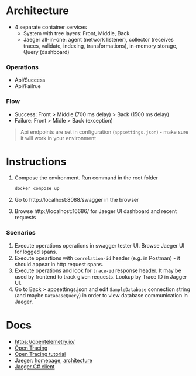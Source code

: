 # Architecture
- 4 separate container services
  - System with tree layers: Front, Middle, Back. 
  - Jaeger all-in-one: agent (network listener), collector (receives traces, validate, indexing, transformations), in-memory storage, Query (dashboard)

### Operations
* Api/Success
* Api/Failrue

### Flow
* Success: Front > Middle (700 ms delay) > Back (1500 ms delay)
* Failure: Front > Midle > Back (exception)
  
> Api endpoints are set in configuration (`appsettings.json`) - make sure it will work in your environment

# Instructions
1. Compose the environment. Run command in the root folder
    ```bash
    docker compose up
    ```

1. Go to http://localhost:8088/swagger in the browser

1. Browse http://localhost:16686/ for Jaeger UI dashboard and recent requests

### Scenarios 
1. Execute operations operations in swagger tester UI. Browse Jaeger UI for logged spans.
2. Execute opeartions with `correlation-id` header (e.g. in Postman) - it should appear in http request spans.
3. Execute operations and look for `trace-id` response header. It may be used by frontend to track given requests. Lookup by Trace ID in Jagger UI. 
4. Go to Back > appsettings.json and edit `SampleDatabase` connection string (and maybe `DatabaseQuery`) in order to view database communication in Jaeger.

# Docs
- https://opentelemetry.io/
- [Open Tracing](https://github.com/opentracing/opentracing-csharp)
- [Open Tracing tutorial](https://github.com/yurishkuro/opentracing-tutorial/tree/master/csharp)
- Jaeger: [homepage](https://www.jaegertracing.io/), [architecture](https://www.jaegertracing.io/docs/1.22/architecture/)
- [Jaeger C# client](https://github.com/jaegertracing/jaeger-client-csharp)
